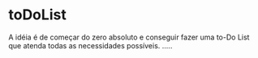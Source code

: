 # toDoList

A idéia é de começar do zero absoluto e conseguir fazer uma to-Do List que atenda todas as necessidades possíveis.
.....
